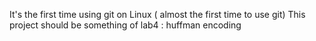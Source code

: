 It's the first time using git on Linux ( almost the first time to use git)
This project should be something of lab4 : huffman encoding

